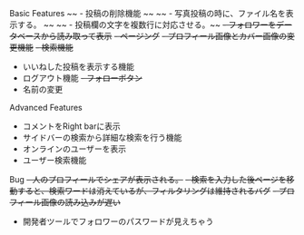 Basic Features
~~ - 投稿の削除機能 ~~
~~ - 写真投稿の時に、ファイル名を表示する。 ~~
~~ - 投稿欄の文字を複数行に対応させる。~~
~~- フォロワーをデータベースから読み取って表示~~
~~- ページング~~
~~- プロフィール画像とカバー画像の変更機能~~
~~- 検索機能~~
- いいねした投稿を表示する機能
- ログアウト機能
~~- フォローボタン~~
- 名前の変更

Advanced Features
- コメントをRight barに表示
- サイドバーの検索から詳細な検索を行う機能
- オンラインのユーザーを表示
- ユーザー検索機能

Bug
~~- 人のプロフィールでシェアが表示される。~~
~~- 検索を入力した後ページを移動すると、検索ワードは消えているが、フィルタリングは維持されるバグ~~
~~- プロフィール画像の読み込みが遅い~~
- 開発者ツールでフォロワーのパスワードが見えちゃう
